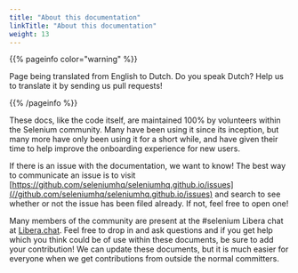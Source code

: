 ```yaml
---
title: "About this documentation"
linkTitle: "About this documentation"
weight: 13
---
```


{{% pageinfo color="warning" %}}
<p class="lead">
   <i class="fas fa-language display-4"></i> 
   Page being translated from 
   English to Dutch. Do you speak Dutch? Help us to translate
   it by sending us pull requests!
</p>
{{% /pageinfo %}}

These docs, like the code itself, are maintained 100% by volunteers
within the Selenium community.
Many have been using it since its inception,
but many more have only been using it for a short while,
and have given their time to help improve the onboarding experience
for new users.

If there is an issue with the documentation, we want to know!
The best way to communicate an issue is to visit
[https://github.com/seleniumhq/seleniumhq.github.io/issues](//github.com/seleniumhq/seleniumhq.github.io/issues)
and search to see whether or not the issue has been filed already.
If not, feel free to open one!

Many members of the community 
are present at the #selenium 
Libera chat at [Libera.chat](https://libera.chat/).
Feel free to drop in and ask questions
and if you get help which you think could be of use within these documents,
be sure to add your contribution!
We can update these documents,
but it is much easier for everyone when we get contributions
from outside the normal committers.



